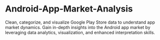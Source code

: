 # Android-App-Market-Analysis
Clean, categorize, and visualize Google Play Store data to understand app market dynamics. Gain in-depth insights into the Android app market by leveraging data analytics, visualization, and enhanced interpretation skills.
